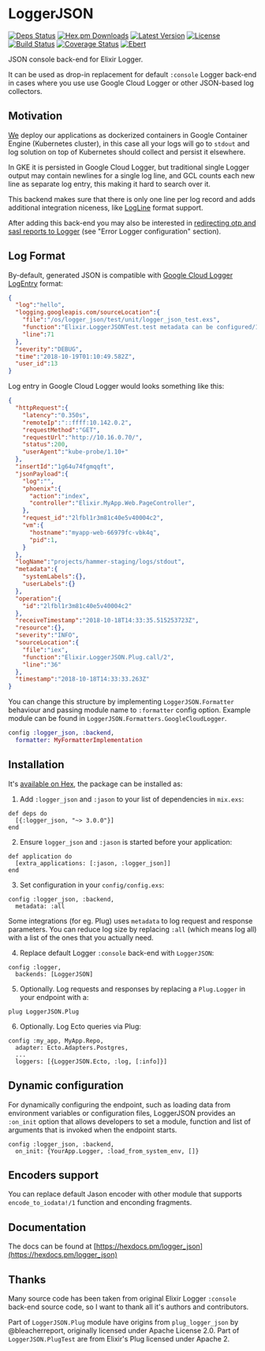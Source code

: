 # LoggerJSON

[![Deps Status](https://beta.hexfaktor.org/badge/all/github/Nebo15/logger_json.svg)](https://beta.hexfaktor.org/github/Nebo15/logger_json) [![Hex.pm Downloads](https://img.shields.io/hexpm/dw/logger_json.svg?maxAge=3600)](https://hex.pm/packages/logger_json) [![Latest Version](https://img.shields.io/hexpm/v/logger_json.svg?maxAge=3600)](https://hex.pm/packages/logger_json) [![License](https://img.shields.io/hexpm/l/logger_json.svg?maxAge=3600)](https://hex.pm/packages/logger_json) [![Build Status](https://travis-ci.org/Nebo15/logger_json.svg?branch=master)](https://travis-ci.org/Nebo15/logger_json) [![Coverage Status](https://coveralls.io/repos/github/Nebo15/logger_json/badge.svg?branch=master)](https://coveralls.io/github/Nebo15/logger_json?branch=master) [![Ebert](https://ebertapp.io/github/Nebo15/logger_json.svg)](https://ebertapp.io/github/Nebo15/logger_json)

JSON console back-end for Elixir Logger.

It can be used as drop-in replacement for default `:console` Logger back-end in cases where you use
use Google Cloud Logger or other JSON-based log collectors.

## Motivation

[We](https://github.com/Nebo15) deploy our applications as dockerized containers in Google Container Engine (Kubernetes cluster), in this case all your logs will go to `stdout` and log solution on top of Kubernetes should collect and persist it elsewhere.

In GKE it is persisted in Google Cloud Logger, but traditional single Logger output may contain newlines for a single log line, and GCL counts each new line as separate log entry, this making it hard to search over it.

This backend makes sure that there is only one line per log record and adds additional integration niceness, like [LogLine](https://cloud.google.com/logging/docs/reference/v1beta3/rest/v1beta3/LogLine) format support.

After adding this back-end you may also be interested in [redirecting otp and sasl reports to Logger](https://hexdocs.pm/logger/Logger.html#error-logger-configuration) (see "Error Logger configuration" section).

## Log Format

By-default, generated JSON is compatible with
[Google Cloud Logger LogEntry](https://cloud.google.com/logging/docs/reference/v2/rest/v2/LogEntry) format:

  ```json
  {
    "log":"hello",
    "logging.googleapis.com/sourceLocation":{
      "file":"/os/logger_json/test/unit/logger_json_test.exs",
      "function":"Elixir.LoggerJSONTest.test metadata can be configured/1",
      "line":71
    },
    "severity":"DEBUG",
    "time":"2018-10-19T01:10:49.582Z",
    "user_id":13
  }
  ```

  Log entry in Google Cloud Logger would looks something like this:


  ```json
  {
    "httpRequest":{
      "latency":"0.350s",
      "remoteIp":"::ffff:10.142.0.2",
      "requestMethod":"GET",
      "requestUrl":"http://10.16.0.70/",
      "status":200,
      "userAgent":"kube-probe/1.10+"
    },
    "insertId":"1g64u74fgmqqft",
    "jsonPayload":{
      "log":"",
      "phoenix":{
        "action":"index",
        "controller":"Elixir.MyApp.Web.PageController",
      },
      "request_id":"2lfbl1r3m81c40e5v40004c2",
      "vm":{
        "hostname":"myapp-web-66979fc-vbk4q",
        "pid":1,
      }
    },
    "logName":"projects/hammer-staging/logs/stdout",
    "metadata":{
      "systemLabels":{},
      "userLabels":{}
    },
    "operation":{
      "id":"2lfbl1r3m81c40e5v40004c2"
    },
    "receiveTimestamp":"2018-10-18T14:33:35.515253723Z",
    "resource":{},
    "severity":"INFO",
    "sourceLocation":{
      "file":"iex",
      "function":"Elixir.LoggerJSON.Plug.call/2",
      "line":"36"
    },
    "timestamp":"2018-10-18T14:33:33.263Z"
  }
  ```

You can change this structure by implementing `LoggerJSON.Formatter` behaviour and passing module
name to `:formatter` config option. Example module can be found in `LoggerJSON.Formatters.GoogleCloudLogger`.

  ```elixir
  config :logger_json, :backend,
    formatter: MyFormatterImplementation
  ```

## Installation

It's [available on Hex](https://hex.pm/packages/logger_json), the package can be installed as:

  1. Add `:logger_json` and `:jason` to your list of dependencies in `mix.exs`:

    def deps do
      [{:logger_json, "~> 3.0.0"}]
    end

  2. Ensure `logger_json` and `:jason` is started before your application:

    def application do
      [extra_applications: [:jason, :logger_json]]
    end

  3. Set configuration in your `config/config.exs`:

    config :logger_json, :backend,
      metadata: :all

  Some integrations (for eg. Plug) uses `metadata` to log request
  and response parameters. You can reduce log size by replacing `:all`
  (which means log all) with a list of the ones that you actually need.

  4. Replace default Logger `:console` back-end with `LoggerJSON`:

    config :logger,
      backends: [LoggerJSON]

  5. Optionally. Log requests and responses by replacing a `Plug.Logger` in your endpoint with a:

    plug LoggerJSON.Plug

  6. Optionally. Log Ecto queries via Plug:

    config :my_app, MyApp.Repo,
      adapter: Ecto.Adapters.Postgres,
      ...
      loggers: [{LoggerJSON.Ecto, :log, [:info]}]

## Dynamic configuration

For dynamically configuring the endpoint, such as loading data
from environment variables or configuration files, LoggerJSON provides
an `:on_init` option that allows developers to set a module, function
and list of arguments that is invoked when the endpoint starts.

    config :logger_json, :backend,
      on_init: {YourApp.Logger, :load_from_system_env, []}

## Encoders support

You can replace default Jason encoder with other module that supports `encode_to_iodata!/1` function and
enconding fragments.

## Documentation

The docs can be found at [https://hexdocs.pm/logger_json](https://hexdocs.pm/logger_json)

## Thanks

Many source code has been taken from original Elixir Logger `:console` back-end source code, so I want to thank all it's authors and contributors.

Part of `LoggerJSON.Plug` module have origins from `plug_logger_json` by @bleacherreport,
originally licensed under Apache License 2.0. Part of `LoggerJSON.PlugTest` are from Elixir's Plug licensed under Apache 2.
